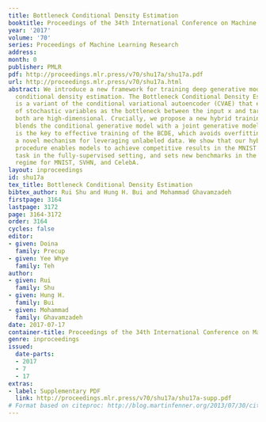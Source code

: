 ```yaml
---
title: Bottleneck Conditional Density Estimation
booktitle: Proceedings of the 34th International Conference on Machine Learning
year: '2017'
volume: '70'
series: Proceedings of Machine Learning Research
address: 
month: 0
publisher: PMLR
pdf: http://proceedings.mlr.press/v70/shu17a/shu17a.pdf
url: http://proceedings.mlr.press/v70/shu17a.html
abstract: We introduce a new framework for training deep generative models for high-dimensional
  conditional density estimation. The Bottleneck Conditional Density Estimator (BCDE)
  is a variant of the conditional variational autoencoder (CVAE) that employs layer(s)
  of stochastic variables as the bottleneck between the input x and target y, where
  both are high-dimensional. Crucially, we propose a new hybrid training method that
  blends the conditional generative model with a joint generative model. Hybrid blending
  is the key to effective training of the BCDE, which avoids overfitting and provides
  a novel mechanism for leveraging unlabeled data. We show that our hybrid training
  procedure enables models to achieve competitive results in the MNIST quadrant prediction
  task in the fully-supervised setting, and sets new benchmarks in the semi-supervised
  regime for MNIST, SVHN, and CelebA.
layout: inproceedings
id: shu17a
tex_title: Bottleneck Conditional Density Estimation
bibtex_author: Rui Shu and Hung H. Bui and Mohammad Ghavamzadeh
firstpage: 3164
lastpage: 3172
page: 3164-3172
order: 3164
cycles: false
editor:
- given: Doina
  family: Precup
- given: Yee Whye
  family: Teh
author:
- given: Rui
  family: Shu
- given: Hung H.
  family: Bui
- given: Mohammad
  family: Ghavamzadeh
date: 2017-07-17
container-title: Proceedings of the 34th International Conference on Machine Learning
genre: inproceedings
issued:
  date-parts:
  - 2017
  - 7
  - 17
extras:
- label: Supplementary PDF
  link: http://proceedings.mlr.press/v70/shu17a/shu17a-supp.pdf
# Format based on citeproc: http://blog.martinfenner.org/2013/07/30/citeproc-yaml-for-bibliographies/
---
```

